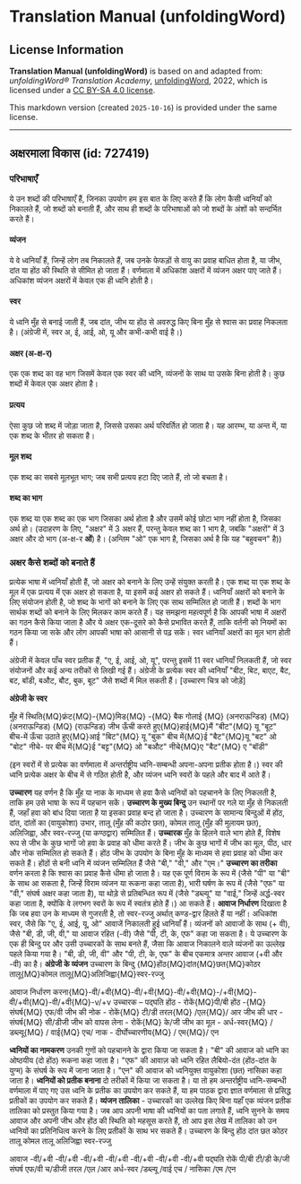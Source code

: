 # Translation Manual (unfoldingWord)

## License Information

**Translation Manual (unfoldingWord)** is based on and adapted from: _unfoldingWord® Translation Academy_, [unfoldingWord](https://unfoldingword.org/utw), 2022, which is licensed under a [CC BY-SA 4.0 license](https://creativecommons.org/licenses/by-sa/4.0/legalcode.en).

This markdown version (created `2025-10-16`) is provided under the same license.



--------------------------------

## अक्षरमाला विकास (id: 727419)

### परिभाषाएँ

ये उन शब्दों की परिभाषाएँ हैं, जिनका उपयोग हम इस बात के लिए करते हैं कि लोग कैसी ध्वनियाँ को निकालते हैं, जो शब्दों को बनाती हैं, और साथ ही शब्दों के परिभाषाओं को जो शब्दों के अंशों को सन्दर्भित करते हैं।

#### व्यंजन

ये वे ध्वनियाँ हैं, जिन्हें लोग तब निकालते हैं, जब उनके फेफड़ों से वायु का प्रवाह बाधित होता है, या जीभ, दांत या होंठ की स्थिति से सीमित हो जाता हैं। वर्णमाला में अधिकांश अक्षरों में व्यंजन अक्षर पाए जाते हैं। अधिकांश व्यंजन अक्षरों में केवल एक ही ध्वनि होती है।

#### स्वर

ये ध्वनि मुँह से बनाई जाती हैं, जब दांत, जीभ या होंठ से अवरुद्ध किए बिना मुँह से श्वास का प्रवाह निकलता है। (अंग्रेजी में, स्वर अ, ई, आई, ओ, यू और कभी\-कभी वाई है।)

#### अक्षर (अ\-क्ष\-र)

एक एक शब्द का वह भाग जिसमें केवल एक स्वर की ध्वनि, व्यंजनों के साथ या उसके बिना होती है। कुछ शब्दों में केवल एक अक्षर होता है।

#### प्रत्यय

ऐसा कुछ जो शब्द में जोड़ा जाता है, जिससे उसका अर्थ परिवर्तित हो जाता है। यह आरम्भ, या अन्त में, या एक शब्द के भीतर हो सकता है।

#### मूल शब्द

एक शब्द का सबसे मूलभूत भाग; जब सभी प्रत्यय हटा दिए जाते हैं, तो जो बचता है।

#### शब्द का भाग

एक शब्द या एक शब्द का एक भाग जिसका अर्थ होता है और उसमें कोई छोटा भाग नहीं होता है, जिसका अर्थ हो। (उदाहरण के लिए, "अक्षर" में 3 अक्षर हैं, परन्तु केवल शब्द का 1 भाग है, जबकि "अक्षरों" में 3 अक्षर और दो भाग (अ\-क्ष\-र **ओं**) है। (अन्तिम "ओ" एक भाग है, जिसका अर्थ है कि यह "बहुवचन" है))

### अक्षर कैसे शब्दों को बनाते हैं

प्रत्येक भाषा में ध्वनियाँ होती हैं, जो अक्षर को बनाने के लिए उन्हें संयुक्त करती है। एक शब्द या एक शब्द के मूल में एक प्रत्यय में एक अक्षर हो सकता है, या इसमें कई अक्षर हो सकते हैं। ध्वनियाँ अक्षरों को बनाने के लिए संयोजन होती है, जो शब्द के भागों को बनाने के लिए एक साथ सम्मिलित हो जाती हैं। शब्दों के भाग सार्थक शब्दों को बनाने के लिए मिलकर काम करते हैं। यह समझना महत्वपूर्ण है कि आपकी भाषा में अक्षरों का गठन कैसे किया जाता है और ये अक्षर एक\-दूसरे को कैसे प्रभावित करते हैं, ताकि वर्तनी को नियमों का गठन किया जा सके और लोग आपकी भाषा को आसानी से पढ़ सकें। स्वर ध्वनियाँ अक्षरों का मूल भाग होती हैं।

अंग्रेजी में केवल पाँच स्वर प्रतीक हैं, "ए, ई, आई, ओ, यू", परन्तु इसमें 11 स्वर ध्वनियाँ निलकती हैं, जो स्वर संयोजनों और कई अन्य तरीकों से लिखी गई हैं। अंग्रेजी के प्रत्येक स्वर की ध्वनियाँ "बीट, बिट, बाएट, बैट, बट, बॉडी, बऔट, बौट, बुक, बूट" जैसे शब्दों में मिल सकती हैं। \[उच्चारण चित्र को जोड़ें]

**अंग्रेजी के स्वर**

मुँह में स्थिति{MQ}फ्रंट{MQ}\-{MQ}मिड{MQ} \-{MQ} बैक गोलाई {MQ} (अनराऊन्डिड) {MQ} (अनराऊन्डिड) {MQ} (राऊन्डिड) जीभ ऊँची करते हुए{MQ}हाई{MQ}मैं "बीट"{MQ} यू "बूट" बीच\-में ऊँचा उठाते हुए{MQ}आई "बिट"{MQ} यू "बुक" बीच में{MQ}ई "बैट"{MQ}यू "बट" ओ "बोट" नीचे\- पर बीच में{MQ}ई "बट्ट"{MQ} ओ "बऔट" नीचे{MQ}ए "बैट"{MQ} ए "बॉडी"

(इन स्वरों में से प्रत्येक का वर्णमाला में अन्तर्राष्ट्रीय ध्वनि\-सम्बन्धी अपना\-अपना प्रतीक होता है।) स्वर की ध्वनि प्रत्येक अक्षर के बीच में से गठित होती है, और व्यंजन ध्वनि स्वरों के पहले और बाद में आते हैं।

**उच्चारण** यह वर्णन है कि मुँह या नाक के माध्यम से हवा कैसे ध्वनियों को पहचानने के लिए निकलती है, ताकि हम उसे भाषा के रूप में पहचान सकें। **उच्चारण के मुख्य बिन्दु** उन स्थानों पर गले या मुँह से निकलती हैं, जहाँ हवा को बांध दिया जाता है या इसका प्रवाह बन्द हो जाता है। उच्चारण के सामान्य बिन्दुओं में होंठ, दांत, दांतों का (वायुकोशा) उभार, तालू (मुँह की कठोर छत), कोमल तालू (मुँह की मुलायम छत), अलिजिह्वा, और स्वर\-रज्जु (या कण्ठद्वार) सम्मिलित हैं। **उच्चारक** मुँह के हिलने वाले भाग होते हैं, विशेष रूप से जीभ के कुछ भागों जो हवा के प्रवाह को धीमा करते हैं। जीभ के कुछ भागों में जीभ का मूल, पीठ, धार और नोक सम्मिलित हो सकते हैं। होंठ जीभ के उपयोग के बिना मुँह के माध्यम से हवा प्रवाह को धीमा कर सकते हैं। होंठों से बनी ध्वनि में व्यंजन सम्मिलित हैं जैसे "बी," "वी," और "एम।" **उच्चारण का तरीका** वर्णन करता है कि श्वास का प्रवाह कैसे धीमा हो जाता है। यह एक पूर्ण विराम के रूप में (जैसे "पी" या "बी" के साथ आ सकता है, जिन्हें विराम व्यंजन या रूकना कहा जाता है), भारी घर्षण के रूप में (जैसे "एफ" या "वी," संघर्ष अक्षर कहा जाता है), या थोड़े से प्रतिबन्धित रूप में (जैसे "डब्ल्यू" या "वाई," जिन्हें अर्द्ध\-स्वर कहा जाता है, क्योंकि वे लगभग स्वरों के रूप में स्वतंत्र होते हैं।) आ सकते हैं। **आवाज निर्धारण** दिखाता है कि जब हवा उन के माध्यम से गुजरती है, तो स्वर\-रज्जु अर्थात् कण्ड\-द्वार हिलते हैं या नहीं। अधिकांश स्वर, जैसे कि "ए, ई, आई, यू, ओ" आवाजें निकालती हुई ध्वनियाँ हैं। व्यंजनों को आवाजों के साथ (\+ ​​वी), जैसे "बी, डी, जी, वी," या आवाज रहित (\-वी) जैसे "पी, टी, के, एफ" कहा जा सकता है। ये उच्चारण के एक ही बिन्दु पर और उसी उच्चारकों के साथ बनते हैं, जैसा कि आवाज निकालने वाले व्यंजनों का उल्लेख पहले किया गया है। "बी, डी, जी, वी" और "पी, टी, के, एफ" के बीच एकमात्र अन्तर आवाज (\+​​वी और \-वी) का है। **अंग्रेजी के व्यंजन** उच्चारण के बिन्दु {MQ}होंठ{MQ}दांत{MQ}छत{MQ}कोठर तालू{MQ}कोमल तालू{MQ}अलिजिह्वा{MQ}स्वर\-रज्जु

आवाज निर्धारण करना{MQ}\-वी/\+वी{MQ}\-वी/\+वी{MQ}\-वी/\+वी{MQ}\-/\+वी{MQ}\-वी/\+वी{MQ}\-वी/\+वी{MQ}\-v/\+v उच्चारक – पद्घति होंठ \- रोकें{MQ}पी/बी होंठ \-{MQ}संघर्ष{MQ} एफ/वी जीभ की नोक \- रोकें{MQ} टी/डी तरल{MQ} /एल{MQ}/ आर जीभ की धार \- संघर्ष{MQ} सी/डीजी जीभ को वापस लेना \- रोकें{MQ} के/जी जीभ का मूल \- अर्ध\-स्वर{MQ} /डब्ल्यू{MQ} / वाई{MQ} एच/ नाक \- दीर्घोच्चारणीय{MQ} / एम{MQ}/ एन

**ध्वनियों का नामकरण** उनकी गुणों को पहचानने के द्वारा किया जा सकता है। "बी" की आवाज को ध्वनि का ओष्ठयीय (दो होंठ) रूकना कहा जाता है। "एफ" की आवाज़ को ध्वनि रहित लैबियो\-दंत (होंठ\-दांत के युग्म) के संघर्ष के रूप में जाना जाता है। "एन" की आवाज को ध्वनियुक्त वायुकोशा (छत) नासिका कहा जाता है। **ध्वनियों को प्रतीक बनाना** दो तरीकों में किया जा सकता है। या तो हम अन्तर्राष्ट्रीय ध्वनि\-सम्बन्धी वर्णमाला में पाए गए उस ध्वनि के प्रतीक का उपयोग कर सकते हैं, या हम पाठक द्वारा ज्ञात वर्णमाला से प्रसिद्ध प्रतीकों का उपयोग कर सकते हैं। **व्यंजन तालिका** \- उच्चारकों का उल्लेख किए बिना यहाँ एक व्यंजन प्रतीक तालिका को प्रस्तुत किया गया है। जब आप अपनी भाषा की ध्वनियों का पता लगाते हैं, ध्वनि सुनने के समय आवाज और अपनी जीभ और होंठ की स्थिति को महसूस करते हैं, तो आप इस लेख में तालिका को उन ध्वनियों का प्रतिनिधित्व करने के लिए प्रतीकों के साथ भर सकते हैं। उच्चारण के बिन्दु होंठ दांत छत कोठर तालू कोमल तालू अलिजिह्वा स्वर\-रज्जु

आवाज \-वी/\+वी \-वी/\+वी \-वी/\+वी \-वी/\+वी \-वी/\+वी \-वी/\+वी \-वी/\+वी पद्घति रोकें पी/बी टी/डी के/जी संघर्ष एफ/वी च/डीजी तरल /एल /आर अर्ध\-स्वर /डब्ल्यू /वाई एच / नासिका /एम /एन


